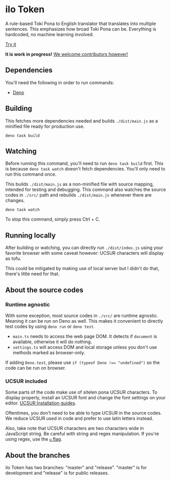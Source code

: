 # ilo Token

A rule-based Toki Pona to English translator that translates into multiple sentences. This emphasizes how broad Toki Pona can be. Everything is hardcoded, no machine learning involved.

[Try it](https://ilo-token.github.io/)

**It is work in progress!** [We welcome contributors however!](./CONTRIBUTING.md)

## Dependencies

You'll need the following in order to run commands:

- [Deno](https://deno.com/)

## Building

This fetches more dependencies needed and builds `./dist/main.js` as a minified file ready for production use.

```
deno task build
```

## Watching

Before running this command, you'll need to run `deno task build` first. This is because `deno task watch` doesn't fetch dependencies. You'll only need to run this command once.

This builds `./dist/main.js` as a non-minified file with source mapping, intended for testing and debugging. This command also watches the source codes in `./src/` path and rebuilds `./dist/main.js` whenever there are changes.

```
deno task watch
```

To stop this command, simply press Ctrl + C.

## Running locally

After building or watching, you can directly run `./dist/index.js` using your favorite browser with some caveat however: UCSUR characters will display as tofu.

This could be mitigated by making use of local server but I didn't do that, there's little need for that.

## About the source codes

### Runtime agnostic

With some exception, most source codes in `./src/` are runtime agnostic. Meaning it can be run on Deno as well. This makes it convenient to directly test codes by using `deno run` or `deno test`.

- `main.ts` needs to access the web page DOM. It detects if `document` is available, otherwise it will do nothing.
- `settings.ts` will access DOM and local storage unless you don't use methods marked as browser-only.

If adding `Deno.test`, please use `if (typeof Deno !== "undefined")` so the code can be run on browser.

### UCSUR included

Some parts of the code make use of sitelen pona UCSUR characters. To display properly, install an UCSUR font and change the font settings on your editor. [UCSUR Installation guides](https://github.com/neroist/sitelen-pona-ucsur-guide/).

Oftentimes, you don't need to be able to type UCSUR in the source codes. We reduce UCSUR used in code and prefer to use latin letters instead.

Also, take note that UCSUR characters are two characters wide in JavaScript string. Be careful with string and regex manipulation. If you're using regex, use the [`u` flag](https://developer.mozilla.org/en-US/docs/Web/JavaScript/Reference/Global_Objects/RegExp/unicode).

## About the branches

ilo Token has two branches: "master" and "release". "master" is for development and "release" is for public releases.
